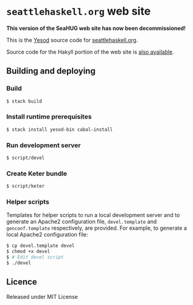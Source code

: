 # `seattlehaskell.org` web site

**This version of the SeaHUG web site has now been decommissioned!**

This is the [Yesod][yesod] source code for [seattlehaskell.org][seahug].

Source code for the Hakyll portion of the web site is [also
available][seahug-hakyll].

## Building and deploying

### Build

```bash
$ stack build
```

### Install runtime prerequisites

```bash
$ stack install yesod-bin cabal-install
```

### Run development server

```bash
$ script/devel
```

### Create Keter bundle

```bash
$ script/keter
```

### Helper scripts

Templates for helper scripts to run a local development server and to generate
an Apache2 configuration file, `devel.template` and `genconf.template`
respectively, are provided. For example, to generate a local Apache2
configuration file:

```bash
$ cp devel.template devel
$ chmod +x devel
$ # Edit devel script
$ ./devel
```

## Licence

Released under MIT License

[seahug]: http://seattlehaskell.org/
[seahug-hakyll]: https://github.com/seahug/seattlehaskell-org-static
[yesod]: http://www.yesodweb.com/
